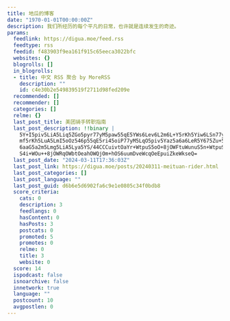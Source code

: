 ```yaml
---
title: 地瓜的博客
date: "1970-01-01T00:00:00Z"
description: 我们所经历的每个平凡的日常，也许就是连续发生的奇迹。
params:
  feedlink: https://digua.moe/feed.rss
  feedtype: rss
  feedid: f483903f9ea161f915c65eeca3022bfc
  websites: {}
  blogrolls: []
  in_blogrolls:
  - title: 中文 RSS 聚合 by MoreRSS
    description: ""
    id: c4e30b2e549839519f2711d98fed209e
  recommended: []
  recommender: []
  categories: []
  relme: {}
  last_post_title: 美团骑手转职指南
  last_post_description: !!binary |
    5Y+I5piv5LiA5Liq5ZGo5pyr77yM5paw55qE5YWs6Lev6L2m6L+Y5rKh5Yiw6LSn77yM5L
    mf5rKh5LuA5LmI5oOz546p55qE5ri45oiP77yM5LqO5piv5Yaz5a6a6LeR5Y675Zu+5Lmm
    6aaG5a2m5Lmg5LiA5Lya5YS/44CCCuivtOaYr+WtpuS5oO+8jOWFtuWunuS5n+WtpuS4je
    S4i+WOu++8jOWRqOWbtOeahOWQjOm+hOS6uumDveWcqOeEpuiZkeWkseQ=
  last_post_date: "2024-03-11T17:36:03Z"
  last_post_link: https://digua.moe/posts/20240311-meituan-rider.html
  last_post_categories: []
  last_post_language: ""
  last_post_guid: d6b6e5d6902fa6c9e1e0805c34f0bdb8
  score_criteria:
    cats: 0
    description: 3
    feedlangs: 0
    hasContent: 0
    hasPosts: 3
    postcats: 0
    promoted: 5
    promotes: 0
    relme: 0
    title: 3
    website: 0
  score: 14
  ispodcast: false
  isnoarchive: false
  innetwork: true
  language: ""
  postcount: 10
  avgpostlen: 0
---
```

